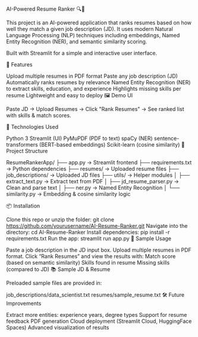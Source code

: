 AI-Powered Resume Ranker 🔍📄

This project is an AI-powered application that ranks resumes based on how well they match a given job description (JD). It uses modern Natural Language Processing (NLP) techniques including embeddings, Named Entity Recognition (NER), and semantic similarity scoring.

Built with Streamlit for a simple and interactive user interface.

🚀 Features

Upload multiple resumes in PDF format
Paste any job description (JD)
Automatically ranks resumes by relevance
Named Entity Recognition (NER) to extract skills, education, and experience
Highlights missing skills per resume
Lightweight and easy to deploy
🖼️ Demo UI

Paste JD → Upload Resumes → Click "Rank Resumes" → See ranked list with skills & match scores.

🧠 Technologies Used

Python 3
Streamlit (UI)
PyMuPDF (PDF to text)
spaCy (NER)
sentence-transformers (BERT-based embeddings)
Scikit-learn (cosine similarity)
📁 Project Structure

ResumeRankerApp/
├── app.py → Streamlit frontend
├── requirements.txt → Python dependencies
├── resumes/ → Uploaded resume files
├── job_descriptions/ → Uploaded JD files
├── utils/ → Helper modules
│ ├── extract_text.py → Extract text from PDF
│ ├── jd_resume_parser.py → Clean and parse text
│ ├── ner.py → Named Entity Recognition
│ └── similarity.py → Embedding & cosine similarity logic

📦 Installation

Clone this repo or unzip the folder:
git clone https://github.com/yourusername/AI-Resume-Ranker.git
Navigate into the directory:
cd AI-Resume-Ranker
Install dependencies:
pip install -r requirements.txt
Run the app:
streamlit run app.py
📝 Sample Usage

Paste a job description in the JD input box.
Upload multiple resumes in PDF format.
Click “Rank Resumes” and view the results with:
Match score (based on semantic similarity)
Skills found in resume
Missing skills (compared to JD)
📚 Sample JD & Resume

Preloaded sample files are provided in:

job_descriptions/data_scientist.txt
resumes/sample_resume.txt
🛠️ Future Improvements

Extract more entities: experience years, degree types
Support for resume feedback PDF generation
Cloud deployment (Streamlit Cloud, HuggingFace Spaces)
Advanced visualization of results